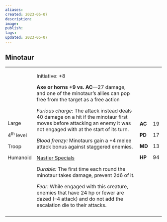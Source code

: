 ```yaml
---
aliases: 
created: 2023-05-07
description: 
image: 
publish: 
tags: 
updated: 2023-05-07
---
```


## Minotaur

<table>
<colgroup>
<col style="width: 16%" />
<col style="width: 72%" />
<col style="width: 5%" />
<col style="width: 5%" />
</colgroup>
<tbody>
<tr class="odd">
<td><p>Large</p>
<p>4<sup>th</sup> level</p>
<p>Troop</p>
<p>Humanoid</p></td>
<td><p>Initiative: +8</p>
<p><strong>Axe or horns +9 vs. AC</strong>—27 damage, and one of the
minotaur’s allies can pop free from the target as a free action</p>
<p><em>Furious charge:</em> The attack instead deals 40 damage on a hit
if the minotaur first moves before attacking an enemy it was not engaged
with at the start of its turn.</p>
<p><em>Blood frenzy:</em> Minotaurs gain a +4 melee attack bonus against
staggered enemies.</p>
<p><u>Nastier Specials</u></p>
<p><em>Durable:</em> The first time each round the minotaur takes
damage, prevent 2d6 of it.</p>
<p><em>Fear:</em> While engaged with this creature, enemies that have 24
hp or fewer are dazed (–4 attack) and do not add the escalation die to
their attacks.</p></td>
<td><p><strong>AC</strong></p>
<p><strong>PD</strong></p>
<p><strong>MD</strong></p>
<p><strong>HP</strong></p></td>
<td><p>19</p>
<p>17</p>
<p>13</p>
<p>94</p></td>
</tr>
<tr class="even">
<td></td>
<td></td>
<td></td>
<td></td>
</tr>
</tbody>
</table>

